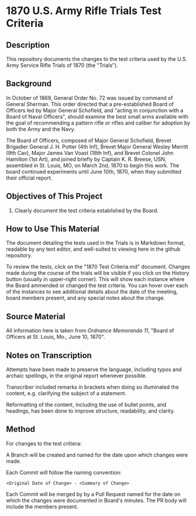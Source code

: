 # 1870 U.S. Army Rifle Trials Test Criteria
## Description
This repository documents the changes to the test criteria used by the U.S. Army Service Rifle Trials of 1870 (the "Trials").

## Background
In October of 1869, General Order No. 72 was issued by command of General Sherman. This order directed that a pre-established Board of Officers led by Major General Schofield, and "acting in conjunction with a Board of Naval Officers", should examine the best small arms available with the goal of recommending a pattern rifle or rifles and caliber for adoption by both the Army and the Navy.

The Board of Officers, composed of Major General Schofield, Brevet Brigadier General J. H. Potter (4th Inf), Brevet Major General Wesley Merritt (9th Cav), Major James Van Voast (18th Inf), and Brevet Colonel John Hamilton (1st Art), and joined briefly by Captain K. R. Breese, USN, assembled in St. Louis, MO, on March 2nd, 1870 to begin this work. The board continued experiments until June 10th, 1870, when they submitted their official report. 

## Objectives of This Project
1) Clearly document the test criteria established by the Board.

## How to Use This Material
The document detailing the tests used in the Trials is in Markdown format, readable by any text editor, and well-suited to viewing here in the github repository.

To review the tests, click on the "1870 Test Criteria.md" document. Changes made during the course of the trials will be visible if you click on the History button (usually in upper-right corner). This will show each instance where the Board ammended or changed the test criteria. You can hover over each of the instances to see additional details about the date of the meeting, board members present, and any special notes about the change.

## Source Material
All information here is taken from *Ordnance Memoranda 11*, "Board of Officers at St. Louis, Mo., June 10, 1870".

## Notes on Transcription
Attempts have been made to preserve the language, including typos and archaic spellings, in the original report whenever possible.

Transcriber included remarks in brackets when doing so illuminated the content, e.g. clarifying the subject of a statement.

Reformatting of the content, including the use of bullet points, and headings, has been done to improve structure, readability, and clarity.

## Method
For changes to the test critiera:

A Branch will be created and named for the date upon which changes were made.

Each Commit will follow the naming convention:
```Plain
<Original Date of Change> - <Summary of Change>
```
Each Commit will be merged by by a Pull Request named for the date on which the changes were documented in Board's minutes. The PR body will include the members present.
